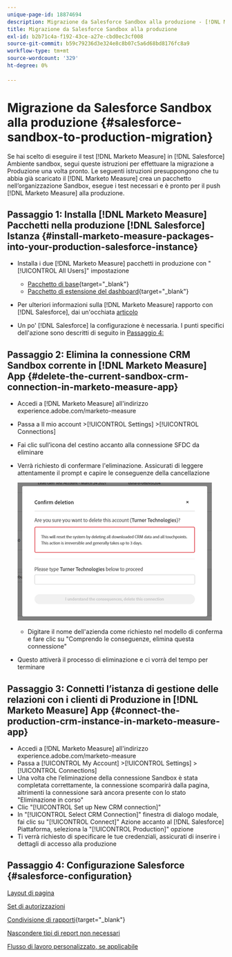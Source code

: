 ```yaml
---
unique-page-id: 18874694
description: Migrazione da Salesforce Sandbox alla produzione - [!DNL Marketo Measure] - Documentazione del prodotto
title: Migrazione da Salesforce Sandbox alla produzione
exl-id: b2b71c4a-f192-43ce-a27e-cbd0ec3cf008
source-git-commit: b59c79236d3e324e8c8b07c5a6d68bd8176fc8a9
workflow-type: tm+mt
source-wordcount: '329'
ht-degree: 0%

---
```


# Migrazione da Salesforce Sandbox alla produzione {#salesforce-sandbox-to-production-migration}

Se hai scelto di eseguire il test [!DNL Marketo Measure] in [!DNL Salesforce] Ambiente sandbox, segui queste istruzioni per effettuare la migrazione a Produzione una volta pronto. Le seguenti istruzioni presuppongono che tu abbia già scaricato il [!DNL Marketo Measure] crea un pacchetto nell’organizzazione Sandbox, esegue i test necessari e è pronto per il push [!DNL Marketo Measure] alla produzione.

## Passaggio 1: Installa [!DNL Marketo Measure] Pacchetti nella produzione [!DNL Salesforce] Istanza {#install-marketo-measure-packages-into-your-production-salesforce-instance}

* Installa i due [!DNL Marketo Measure] pacchetti in produzione con &quot;[!UICONTROL All Users]&quot; impostazione

   * [Pacchetto di base](https://appexchange.salesforce.com/appxListingDetail?listingId=a0N3000000B3KLuEAN){target=&quot;_blank&quot;}
   * [Pacchetto di estensione del dashboard](https://login.salesforce.com/packaging/installPackage.apexp?p0=04t610000001jI6){target=&quot;_blank&quot;}

* Per ulteriori informazioni sulla [!DNL Marketo Measure] rapporto con [!DNL Salesforce], dai un&#39;occhiata [articolo](/help/configuration-and-setup/marketo-measure-and-salesforce/how-marketo-measure-and-salesforce-interact.md)
* Un po&#39; [!DNL Salesforce] la configurazione è necessaria. I punti specifici dell&#39;azione sono descritti di seguito in [Passaggio 4:](#salesforce-configuration)

## Passaggio 2: Elimina la connessione CRM Sandbox corrente in [!DNL Marketo Measure] App {#delete-the-current-sandbox-crm-connection-in-marketo-measure-app}

* Accedi a [!DNL Marketo Measure] all&#39;indirizzo experience.adobe.com/marketo-measure
* Passa a Il mio account >[!UICONTROL Settings] >[!UICONTROL Connections]
* Fai clic sull’icona del cestino accanto alla connessione SFDC da eliminare
* Verrà richiesto di confermare l&#39;eliminazione. Assicurati di leggere attentamente il prompt e capire le conseguenze della cancellazione

   ![](assets/salesforce-sandbox-to-production-migration-1.png)

   * Digitare il nome dell&#39;azienda come richiesto nel modello di conferma e fare clic su &quot;Comprendo le conseguenze, elimina questa connessione&quot;
* Questo attiverà il processo di eliminazione e ci vorrà del tempo per terminare

## Passaggio 3: Connetti l’istanza di gestione delle relazioni con i clienti di Produzione in [!DNL Marketo Measure] App {#connect-the-production-crm-instance-in-marketo-measure-app}

* Accedi a [!DNL Marketo Measure] all&#39;indirizzo experience.adobe.com/marketo-measure
* Passa a [!UICONTROL My Account] >[!UICONTROL Settings] > [!UICONTROL Connections]
* Una volta che l’eliminazione della connessione Sandbox è stata completata correttamente, la connessione scomparirà dalla pagina, altrimenti la connessione sarà ancora presente con lo stato &quot;Eliminazione in corso&quot;
* Clic &quot;[!UICONTROL Set up New CRM connection]&quot;
* In &quot;[!UICONTROL Select CRM Connection]&quot; finestra di dialogo modale, fai clic su &quot;[!UICONTROL Connect]&quot; Azione accanto al [!DNL Salesforce] Piattaforma, seleziona la &quot;[!UICONTROL Production]&quot; opzione
* Ti verrà richiesto di specificare le tue credenziali, assicurati di inserire i dettagli di accesso alla produzione

## Passaggio 4: Configurazione Salesforce {#salesforce-configuration}

[Layout di pagina](/help/configuration-and-setup/marketo-measure-and-salesforce/page-layout-instructions.md)

[Set di autorizzazioni](/help/configuration-and-setup/marketo-measure-and-salesforce/marketo-measure-permission-sets.md)

[Condivisione di rapporti](https://help.salesforce.com/articleView?id=analytics_share_folder.htm&amp;type=0){target=&quot;_blank&quot;}

[Nascondere tipi di report non necessari](/help/configuration-and-setup/marketo-measure-and-salesforce/hiding-unnecessary-report-types.md)

[Flusso di lavoro personalizzato, se applicabile](/help/advanced-marketo-measure-features/custom-revenue-amount/using-a-custom-revenue-amount-field.md)
